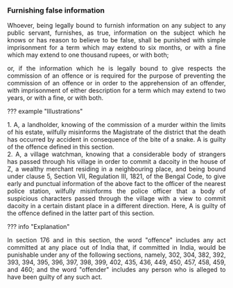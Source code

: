 ### Furnishing false information
<div style="text-align: justify">

Whoever, being legally bound to furnish information on any subject to any public servant, furnishes, as true, information on the subject which he knows or has reason to believe to be false, shall be punished with simple imprisonment for a term which may extend to six months, or with a fine which may extend to one thousand rupees, or with both;

</p>

or, if the information which he is legally bound to give respects the commission of an offence or is required for the purpose of preventing the commission of an offence or in order to the apprehension of an offender, with imprisonment of either description for a term which may extend to two years, or with a fine, or with both.

</div>

??? example "Illustrations"
    <div style="text-align: justify"> 1. A, a landholder, knowing of the commission of a murder within the limits of his estate, wilfully misinforms the Magistrate of the district that the death has occurred by accident in consequence of the bite of a snake. A is guilty of the offence defined in this section.
    <div style="text-align: justify"> 2. A, a village watchman, knowing that a considerable body of strangers has passed through his village in order to commit a dacoity in the house of Z, a wealthy merchant residing in a neighbouring place, and being bound under clause 5, Section VII, Regulation III, 1821, of the Bengal Code, to give early and punctual information of the above fact to the officer of the nearest police station, wilfully misinforms the police officer that a body of suspicious characters passed through the village with a view to commit dacoity in a certain distant place in a different direction. Here, A is guilty of the offence defined in the latter part of this section.

??? info "Explanation"
    <div style="text-align: justify"> In section 176 and in this section, the word "offence" includes any act committed at any place out of India that, if committed in India, would be punishable under any of the following sections, namely, 302, 304, 382, 392, 393, 394, 395, 396, 397, 398, 399, 402, 435, 436, 449, 450, 457, 458, 459, and 460; and the word "offender" includes any person who is alleged to have been guilty of any such act.
